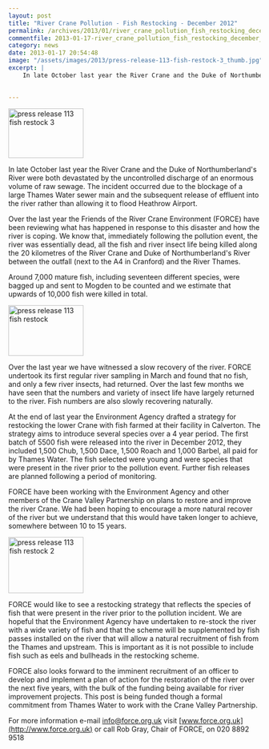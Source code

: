 ```yaml
---
layout: post
title: "River Crane Pollution - Fish Restocking - December 2012"
permalink: /archives/2013/01/river_crane_pollution_fish_restocking_december_201.html
commentfile: 2013-01-17-river_crane_pollution_fish_restocking_december_201
category: news
date: 2013-01-17 20:54:48
image: "/assets/images/2013/press-release-113-fish-restock-3_thumb.jpg"
excerpt: |
    In late October last year the River Crane and the Duke of Northumberland's River were both devastated by the uncontrolled discharge of an enormous volume of raw sewage.  The incident occurred due to the blockage of a large Thames Water sewer main and the subsequent release of effluent into the river rather than allowing it to flood Heathrow Airport.
    

---
```


<a href="/assets/images/2013/press-release-113-fish-restock-3.jpg" title="See larger version of - press release 113 fish restock 3"><img src="/assets/images/2013/press-release-113-fish-restock-3_thumb.jpg" width="150" height="99" alt="press release 113 fish restock 3" class="photo right" /></a>

In late October last year the River Crane and the Duke of Northumberland's River were both devastated by the uncontrolled discharge of an enormous volume of raw sewage. The incident occurred due to the blockage of a large Thames Water sewer main and the subsequent release of effluent into the river rather than allowing it to flood Heathrow Airport.

Over the last year the Friends of the River Crane Environment (FORCE) have been reviewing what has happened in response to this disaster and how the river is coping. We know that, immediately following the pollution event, the river was essentially dead, all the fish and river insect life being killed along the 20 kilometres of the River Crane and Duke of Northumberland's River between the outfall (next to the A4 in Cranford) and the River Thames.

Around 7,000 mature fish, including seventeen different species, were bagged up and sent to Mogden to be counted and we estimate that upwards of 10,000 fish were killed in total.

<a href="/assets/images/2013/press-release-113-fish-restock.jpg" title="See larger version of - press release 113 fish restock"><img src="/assets/images/2013/press-release-113-fish-restock_thumb.jpg" width="150" height="101" alt="press release 113 fish restock" class="photo right" /></a>

Over the last year we have witnessed a slow recovery of the river. FORCE undertook its first regular river sampling in March and found that no fish, and only a few river insects, had returned. Over the last few months we have seen that the numbers and variety of insect life have largely returned to the river. Fish numbers are also slowly recovering naturally.

At the end of last year the Environment Agency drafted a strategy for restocking the lower Crane with fish farmed at their facility in Calverton. The strategy aims to introduce several species over a 4 year period. The first batch of 5500 fish were released into the river in December 2012, they included 1,500 Chub, 1,500 Dace, 1,500 Roach and 1,000 Barbel, all paid for by Thames Water. The fish selected were young and were species that were present in the river prior to the pollution event. Further fish releases are planned following a period of monitoring.

FORCE have been working with the Environment Agency and other members of the Crane Valley Partnership on plans to restore and improve the river Crane. We had been hoping to encourage a more natural recover of the river but we understand that this would have taken longer to achieve, somewhere between 10 to 15 years.

<a href="/assets/images/2013/press-release-113-fish-restock-2.jpg" title="See larger version of - press release 113 fish restock 2"><img src="/assets/images/2013/press-release-113-fish-restock-2_thumb.jpg" width="150" height="112" alt="press release 113 fish restock 2" class="photo right" /></a>

FORCE would like to see a restocking strategy that reflects the species of fish that were present in the river prior to the pollution incident. We are hopeful that the Environment Agency have undertaken to re-stock the river with a wide variety of fish and that the scheme will be supplemented by fish passes installed on the river that will allow a natural recruitment of fish from the Thames and upstream. This is important as it is not possible to include fish such as eels and bullheads in the restocking scheme.

FORCE also looks forward to the imminent recruitment of an officer to develop and implement a plan of action for the restoration of the river over the next five years, with the bulk of the funding being available for river improvement projects. This post is being funded though a formal commitment from Thames Water to work with the Crane Valley Partnership.

For more information e-mail <info@force.org.uk> visit [www.force.org.uk](http://www.force.org.uk) or call Rob Gray, Chair of FORCE, on 020 8892 9518
